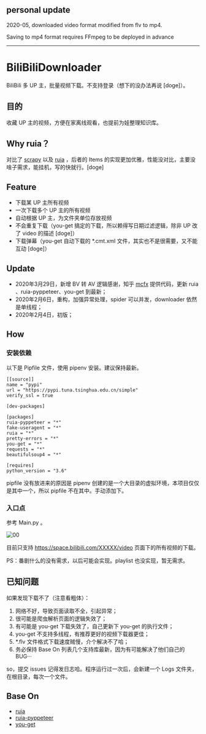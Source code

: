 
## personal update

2020-05, downloaded video format modified from flv to mp4.

Saving to mp4 format requires FFmpeg to be deployed in advance

---
# BiliBiliDownloader


BiliBili 多 UP 主，批量视频下载。不支持登录（想下的没办法再说 [doge]）。

## 目的

收藏 UP 主的视频，方便在家离线观看，也提前为娃整理知识库。

## Why ruia？

对比了 [scrapy](https://github.com/scrapy/scrapy) 以及 [ruia](https://github.com/howie6879/ruia) ，后者的 Items 的实现更加优雅，性能没对比，主要没啥子需求，能挂机，写的快就行。[doge]

## Feature

* 下载某 UP 主所有视频
* 一次下载多个 UP 主的所有视频
* 自动根据 UP 主，为文件夹单位存放视频
* 不会重复下载（you-get 搞定的下载，所以赖得写日期过滤逻辑，除非 UP 改了 video 的描述 [doge]）
* 下载弹幕（you-get 自动下载的 *.cmt.xml 文件，其实也不是很需要，又不能互动 [doge]）

## Update

* 2020年3月29日，新增 BV 转 AV 逻辑感谢，知乎 [mcfx](https://www.zhihu.com/question/381784377/answer/1099438784) 提供代码，更新 ruia 、ruia-pyppeteer、you-get 到最新；
* 2020年2月6日，重构，加强异常处理，spider 可以并发，downloader 依然是单线程；
* 2020年2月4日，初版；

## How

### 安装依赖

以下是 Pipfile 文件，使用 pipenv 安装。建议保持最新。

```
[[source]]
name = "pypi"
url = "https://pypi.tuna.tsinghua.edu.cn/simple"
verify_ssl = true

[dev-packages]

[packages]
ruia-pyppeteer = "*"
fake-useragent = "*"
ruia = "*"
pretty-errors = "*"
you-get = "*"
requests = "*"
beautifulsoup4 = "*"

[requires]
python_version = "3.6"
```

pipfile 没有放进来的原因是 pipenv 创建的是一个大目录的虚拟环境，本项目仅仅是其中一个，所以 pipfile 不在其中。手动添加下。

### 入口点

参考 Main.py 。

![00](ReadMe/00.png)

目前只支持 <https://space.bilibili.com/XXXXX/video> 页面下的所有视频的下载。

PS：番剧什么的没有需求，以后可能会实现。playlist 也没实现，暂无需求。

## 已知问题

如果发现下载不了（注意看粗体）：

1. 网络不好，导致页面读取不全，引起异常；
2. 很可能是爬虫解析页面的逻辑失效了；
3. 有可能是 you-get 下载失效了，自己更新下 you-get 的执行文件；
4. you-get 不支持多线程，有推荐更好的视频下载器更佳；
5. *.flv 文件格式下载速度贼慢，介个解决不了哈；
6. 务必保持 Base On 列表几个支持库最新，因为有可能解决了他们自己的 BUG···

so，提交 issues 记得发日志哈。程序运行过一次后，会新建一个 Logs 文件夹，在根目录，每次一个文件。

## Base On

* [ruia](https://github.com/howie6879/ruia)
* [ruia-pyppeteer](https://github.com/python-ruia/ruia-pyppeteer) 
* [you-get](https://github.com/soimort/you-get)
